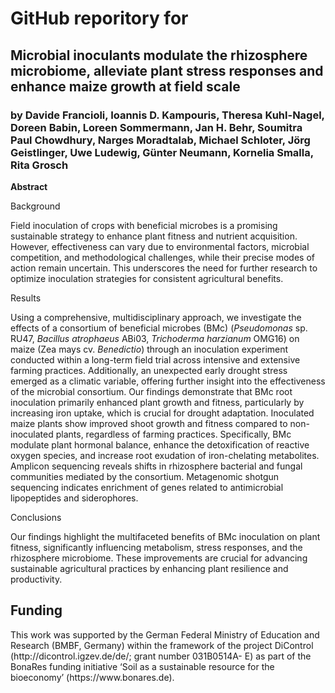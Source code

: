 <h1> GitHub reporitory for</h1>
<h2> Microbial inoculants modulate the rhizosphere microbiome, alleviate plant stress responses and enhance maize growth at field scale </h2>
<h3> by  Davide Francioli, Ioannis D. Kampouris, Theresa Kuhl-Nagel, Doreen Babin, Loreen Sommermann, Jan H. Behr, 
  Soumitra Paul Chowdhury, Narges Moradtalab, Michael Schloter, Jörg Geistlinger, Uwe Ludewig, Günter Neumann, Kornelia Smalla, Rita Grosch </h3>

**Abstract**

Background 

Field inoculation of crops with beneficial microbes is a promising sustainable strategy to enhance plant fitness and nutrient acquisition. However, effectiveness can vary due to environmental factors, microbial competition, and methodological challenges, while their precise modes of action remain uncertain. This underscores the need for further research to optimize inoculation strategies for consistent agricultural benefits. 

Results 

Using a comprehensive, multidisciplinary approach, we investigate the effects of a consortium of beneficial microbes (BMc) (*Pseudomonas* sp. RU47, *Bacillus atrophaeus* ABi03, *Trichoderma harzianum* OMG16) on maize (Zea mays cv. *Benedictio*) through an inoculation experiment conducted within a long-term field trial across intensive and extensive farming practices. Additionally, an unexpected early drought stress emerged as a climatic variable, offering further insight into the effectiveness of the microbial consortium. Our findings demonstrate that BMc root inoculation primarily enhanced plant growth and fitness, particularly by increasing iron uptake, which is crucial for drought adaptation. Inoculated maize plants show improved shoot growth and fitness compared to non-inoculated plants, regardless of farming practices. Specifically, BMc modulate plant hormonal balance, enhance the detoxification of reactive oxygen species, and increase root exudation of iron-chelating metabolites. Amplicon sequencing reveals shifts in rhizosphere bacterial and fungal communities mediated by the consortium. Metagenomic shotgun sequencing indicates enrichment of genes related to antimicrobial lipopeptides and siderophores. 

Conclusions 

Our findings highlight the multifaceted benefits of BMc inoculation on plant fitness, significantly influencing metabolism, stress responses, and the rhizosphere microbiome. These improvements are crucial for advancing sustainable agricultural practices by enhancing plant resilience and productivity. 

<h2>Funding </h2>
This work was supported by the German Federal Ministry of Education and Research (BMBF, Germany) within the framework of the project DiControl (http://dicontrol.igzev.de/de/; grant number 031B0514A- E) as part of the BonaRes funding initiative ‘Soil as a sustainable resource for the bioeconomy’ (https://www.bonares.de). 

